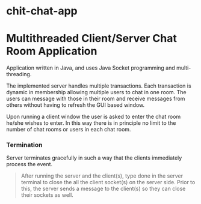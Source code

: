 # chit-chat-app

# Multithreaded Client/Server Chat Room Application
Application written in Java, and uses Java Socket programming and multi-threading.

The implemented server handles multiple transactions. Each transaction is dynamic in membership allowing multiple users to chat in one room. The users can message with those in their room and receive messages from others without having to refresh the GUI based window.

Upon running a client window the user is asked to enter the chat room he/she wishes to enter. In this way there is in principle no limit to the number of chat rooms or users in each chat room.


### Termination
Server terminates gracefully in such a way that the clients immediately process the event.
> After running the server and the client(s), type done in the server terminal to close the all the client socket(s) on the server side. Prior to this, the server sends a message to the client(s) so they can close their sockets as well.




